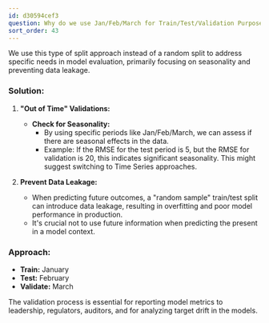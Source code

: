 ```yaml
---
id: d30594cef3
question: Why do we use Jan/Feb/March for Train/Test/Validation Purposes?
sort_order: 43
---
```


We use this type of split approach instead of a random split to address specific needs in model evaluation, primarily focusing on seasonality and preventing data leakage.

### Solution:

1. **"Out of Time" Validations:**
   - **Check for Seasonality:**
     - By using specific periods like Jan/Feb/March, we can assess if there are seasonal effects in the data.
     - Example: If the RMSE for the test period is 5, but the RMSE for validation is 20, this indicates significant seasonality. This might suggest switching to Time Series approaches.
   
2. **Prevent Data Leakage:**
   - When predicting future outcomes, a "random sample" train/test split can introduce data leakage, resulting in overfitting and poor model performance in production.
   - It's crucial not to use future information when predicting the present in a model context.

### Approach:
- **Train:** January
- **Test:** February
- **Validate:** March

The validation process is essential for reporting model metrics to leadership, regulators, auditors, and for analyzing target drift in the models.

<Problem and approach discussed were provided by an internal source.>